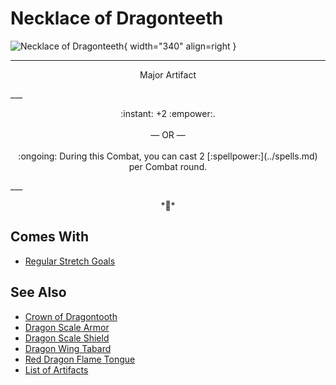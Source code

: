 # Necklace of Dragonteeth

![Necklace of Dragonteeth](../assets/artifacts_major-necklace_of_dragonteeth.webp){ width="340" align=right }
___
<p style="text-align: center;" markdown>Major Artifact</p>
___
<p style="text-align: center;" markdown>:instant: +2 :empower:.<br><br>— OR —<br><br>:ongoing: During this Combat, you can cast 2 [:spellpower:](../spells.md) per Combat round.</p>
___
<p style="text-align: center;" markdown>*🚧*</p>


## Comes With

- [Regular Stretch Goals](../content.md)


## See Also

- [Crown of Dragontooth](crown_of_dragontooth.md)
- [Dragon Scale Armor](dragon_scale_armor.md)
- [Dragon Scale Shield](dragon_scale_shield.md)
- [Dragon Wing Tabard](dragon_wing_tabard.md)
- [Red Dragon Flame Tongue](red_dragon_flame_tongue.md)
- [List of Artifacts](../artifacts.md)
